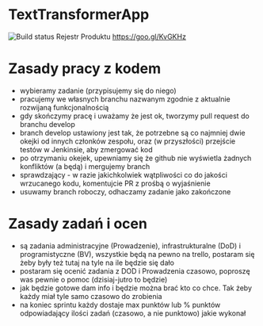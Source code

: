 # TextTransformerApp
![Build status](<https://travis-ci.com/IOProject2018/TextTransformerApp.svg?branch=develop>)
Rejestr Produktu https://goo.gl/KvGKHz

# Zasady pracy z kodem
* wybieramy zadanie (przypisujemy się do niego)
* pracujemy we własnych branchu nazwanym zgodnie z aktualnie rozwijaną funkcjonalnością
* gdy skończymy pracę i uważamy że jest ok, tworzymy pull request do branchu develop
* branch develop ustawiony jest tak, że potrzebne są co najmniej dwie okejki od innych członków zespołu, oraz (w przyszłości) przejście testów w Jenkinsie, aby zmergować kod
* po otrzymaniu okejek, upewniamy się że github nie wyświetla żadnych konfliktów (a będą) i mergujemy branch
* sprawdzający - w razie jakichkolwiek wątpliwości co do jakości wrzucanego kodu, komentujcie PR z prośbą o wyjaśnienie
* usuwamy branch roboczy, odhaczamy zadanie jako zakończone

# Zasady zadań i ocen
* są zadania administracyjne (Prowadzenie), infrastrukturalne (DoD) i programistyczne (BV), wszystkie będą na pewno na trello, postaram się żeby były też tutaj na tyle na ile będzie się dało
* postaram się ocenić zadania z DOD i Prowadzenia czasowo, poproszę was pewnie o pomoc (dzisiaj-jutro to będzie)
* jak będzie gotowe dam info i będzie można brać kto co chce. Tak żeby każdy miał tyle samo czasowo do zrobienia
* na koniec sprintu każdy dostaje max punktów lub % punktów odpowiadający ilości zadań (czasowo, a nie punktowo) jakie wykonał
